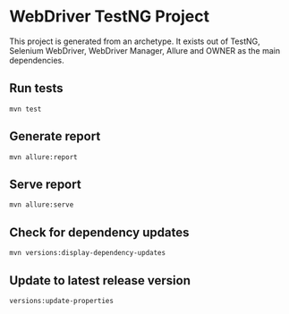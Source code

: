 # WebDriver TestNG Project

This project is generated from an archetype. It exists out of TestNG, Selenium WebDriver, WebDriver Manager, Allure and OWNER as the main dependencies.


## Run tests

`mvn test`


## Generate report

`mvn allure:report`

## Serve report

`mvn allure:serve`

## Check for dependency updates

`mvn versions:display-dependency-updates`

## Update to latest release version

`versions:update-properties`